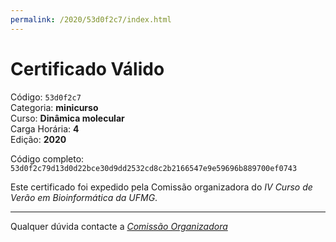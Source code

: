 ```yaml
---
permalink: /2020/53d0f2c7/index.html
---
```


# Certificado Válido

Código: `53d0f2c7`<br>
Categoria: **minicurso**<br>
Curso: **Dinâmica molecular**<br>
Carga Horária: **4**<br>
Edição: **2020**<br>


Código completo: `53d0f2c79d13d0d22bce30d9dd2532cd8c2b2166547e9e59696b889700ef0743`


Este certificado foi expedido pela Comissão organizadora do *IV Curso de Verão em Bioinformática da UFMG*.

----

Qualquer dúvida contacte a [_Comissão Organizadora_](<mailto:cursobioinfoufmg@gmail.com$subject=[Certificados]>)

